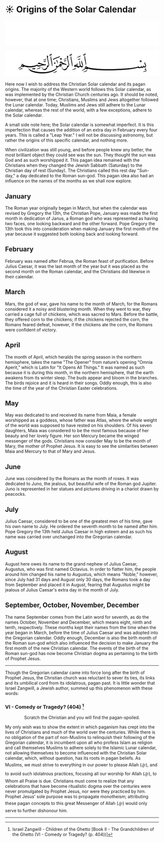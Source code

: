 # ☀️ Origins of the Solar Calendar
<div class="dark-mode">

![BismillahDark](./Files/SVG/BismillahDark.svg 'In the name of Allah (ﷻ), Most Gracious, Most Merciful. :no-zoom')

</div>
<div class="light-mode">

![BismillahLight](./Files/SVG/BismillahLight.svg 'In the name of Allah (ﷻ), Most Gracious, Most Merciful. :no-zoom')

</div>

Here now I wish to address the Christian Solar calendar and its pagan origins. The majority of the Western world follows this Solar calendar, as was implemented by the Christian Church centuries ago. It should be noted, however, that at one time; Christians, Muslims and Jews altogether followed the Lunar calendar. Today, Muslims and Jews still adhere to the Lunar calendar, whereas the rest of the world, with a few exceptions, adhere to the Solar calendar.

A small side note here; the Solar calendar is somewhat imperfect. It is this imperfection that causes the addition of an extra day in February every four years. This is called a "Leap Year." I will not be discussing astronomy, but rather the origins of this specific calendar, and nothing more. 

When civilization was still young, and before people knew any better, the most brilliant object they could see was the sun. They thought the sun was God and as such worshipped it. This pagan idea remained with the Christians when they changed the Jewish Sabbath (Saturday) to the Christian day of rest (Sunday). The Christians called this rest day "Sun-day," a day dedicated to the Roman sun-god. This pagan idea also had an influence on the names of the months as we shall now explore.

## January
The Roman year originally began in March, but when the calendar was revised by Gregory the 13th, the Christian Pope, January was made the first month in dedication of Janus, a Roman god who was represented as having two faces, one looking backward and the other forward. Pope Gregory the 13th took this into consideration when making January the first month of the year because it suggested both looking back and looking forward.

## February
February was named after Februa, the Roman feast of purification. Before Julius Caesar, it was the last month of the year but it was placed as the second month on the Roman calendar, and the Christians did likewise in their calendar.

## March
Mars, the god of war, gave his name to the month of March, for the Romans considered it a noisy and blustering month. When they went to war, they carried a cage full of chickens, which was sacred to Mars. Before the battle, they offered corn to the chickens; if the chickens rejected the corn, the Romans feared defeat, however, if the chickens ate the corn, the Romans were confident of victory.

## April
The month of April, which heralds the spring season in the northern hemisphere, takes the name "The Opener" from nature’s opening "Omnia Aperit," which is Latin for "It Opens All Things." It was named as such because it is during this month, in the northern hemisphere, that the earth awakens from its winter sleep. The buds appear and bloom in the branches. The birds rejoice and it is heard in their songs. Oddly enough, this is also the time of the year of the Christian Easter celebrations.

## May
May was dedicated to and received its name from Maia, a female worshipped as a goddess, whose father was Atlas, where the whole weight of the world was supposed to have rested on his shoulders. Of his seven daughters, Maia was considered to be the most famous because of her beauty and her lovely figure. Her son Mercury became the winged messenger of the gods. Christians now consider May to be the month of Mary, the mother of Prophet Jesus. It is easy to see the similarities between Maia and Mercury to that of Mary and Jesus.

## June
June was considered by the Romans as the month of roses. It was dedicated to Juno, the jealous, but beautiful wife of the Roman god Jupiter. Juno is represented in her statues and pictures driving in a chariot drawn by peacocks.

## July
Julius Caesar, considered to be one of the greatest men of his time, gave his own name to July. He ordered the seventh month to be named after him. Pope Gregory the 13th held Julius Caesar in high esteem and as such his name was carried over unchanged into the Gregorian calendar.

## August
August here owes its name to the grand nephew of Julius Caesar, Augustus, who was first named Octavius. In order to flatter him, the people around him changed his name to Augustus, which means "Noble," however, since July had 31 days and August only 30 days, the Romans took a day from September and placed it in August, fearing that Augustus might be jealous of Julius Caesar's extra day in the month of July.

## September, October, November, December
The name September comes from the Latin word for seventh, as do the names October, November and December, which means eight, ninth and tenth, respectively. These months kept their names from the time when the year began in March, before the time of Julius Caesar and was adopted into the Gregorian calendar. Oddly enough, December is also the birth month of the Roman sun-god which also influenced the decision to make January the first month of the new Christian calendar. The events of the birth of the Roman sun-god has now become Christian dogma as pertaining to the birth of Prophet Jesus.

***

Though the Gregorian calendar came into force long after the birth of Prophet Jesus, the Christian church was reluctant to sever its ties, its links and its umbilical cord from its idolatrous, pagan past. It is little wonder that Israel Zangwill, a Jewish author, summed up this phenomenon with these words:
<!-- tabs:start -->

### **<strong>VI - Comedy or Tragedy? (404) [^1] </strong>**
<p style="text-align:center;">Scratch the Christian and you will find the pagan-spoiled.</p>

<!-- tabs:end -->

My only wish was to show the extent in which paganism has crept into the lives of Christians and much of the world over the centuries. While there is no obligation of the part of non-Muslims to relinquish their following of the Gregorian calendar, it is incumbent upon all who profess Islam as religion and call themselves Muslims to adhere solely to the Islamic Lunar calendar, not allowing themselves to become influenced with the Christian Solar calendar, which, without question, has its roots in pagan beliefs. As Muslims, we must strive to everything in our power to please Allah (ﷻ), and to avoid such idolatrous practices, focusing all our worship for Allah (ﷻ), to Whom all Praise is due. Christians must come to realize that any celebrations that have become ritualistic dogma over the centuries were never promulgated by Prophet Jesus, nor were they practiced by him. Prophet Jesus' sole purpose was to propagate monotheism; attributing these pagan concepts to this great Messenger of Allah (ﷻ) would only serve to further dishonour him.

***

[^1]: Israel Zangwill - Children of the Ghetto [Book II - The Grandchildren of the Ghetto (VI - Comedy or Tragedy? (p. 404))]